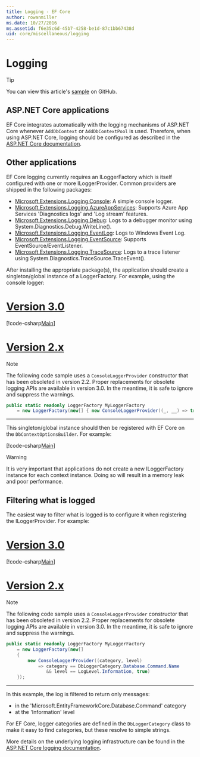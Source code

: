 ```yaml
---
title: Logging - EF Core
author: rowanmiller
ms.date: 10/27/2016
ms.assetid: f6e35c6d-45b7-4258-be1d-87c1bb67438d
uid: core/miscellaneous/logging
---
```

# Logging

> [!TIP]  
> You can view this article's [sample](https://github.com/aspnet/EntityFramework.Docs/tree/master/samples/core/Miscellaneous/Logging) on GitHub.

## ASP.NET Core applications

EF Core integrates automatically with the logging mechanisms of ASP.NET Core whenever `AddDbContext` or `AddDbContextPool` is used. Therefore, when using ASP.NET Core, logging should be configured as described in the [ASP.NET Core documentation](https://docs.microsoft.com/aspnet/core/fundamentals/logging?tabs=aspnetcore2x).

## Other applications

EF Core logging currently requires an ILoggerFactory which is itself configured with one or more ILoggerProvider. Common providers are shipped in the following packages:

* [Microsoft.Extensions.Logging.Console](https://www.nuget.org/packages/Microsoft.Extensions.Logging.Console/): A simple console logger.
* [Microsoft.Extensions.Logging.AzureAppServices](https://www.nuget.org/packages/Microsoft.Extensions.Logging.AzureAppServices/): Supports Azure App Services 'Diagnostics logs' and 'Log stream' features.
* [Microsoft.Extensions.Logging.Debug](https://www.nuget.org/packages/Microsoft.Extensions.Logging.Debug/): Logs to a debugger monitor using System.Diagnostics.Debug.WriteLine().
* [Microsoft.Extensions.Logging.EventLog](https://www.nuget.org/packages/Microsoft.Extensions.Logging.EventLog/): Logs to Windows Event Log.
* [Microsoft.Extensions.Logging.EventSource](https://www.nuget.org/packages/Microsoft.Extensions.Logging.EventSource/): Supports EventSource/EventListener.
* [Microsoft.Extensions.Logging.TraceSource](https://www.nuget.org/packages/Microsoft.Extensions.Logging.TraceSource/): Logs to a trace listener using System.Diagnostics.TraceSource.TraceEvent().

After installing the appropriate package(s), the application should create a singleton/global instance of a LoggerFactory. For example, using the console logger:

# [Version 3.0](#tab/3.0)

[!code-csharp[Main](../../../samples/core/Miscellaneous/Logging/Logging/BloggingContext.cs#DefineLoggerFactory)]

# [Version 2.x](#tab/2.x)

> [!NOTE]
> The following code sample uses a `ConsoleLoggerProvider` constructor that has been obsoleted in version 2.2. Proper replacements for obsolete logging APIs are available in version 3.0. In the meantime, it is safe to ignore and suppress the warnings.

``` csharp
public static readonly LoggerFactory MyLoggerFactory
    = new LoggerFactory(new[] { new ConsoleLoggerProvider((_, __) => true, true) });
```

***

This singleton/global instance should then be registered with EF Core on the `DbContextOptionsBuilder`. For example:

[!code-csharp[Main](../../../samples/core/Miscellaneous/Logging/Logging/BloggingContext.cs#RegisterLoggerFactory)]

> [!WARNING]
> It is very important that applications do not create a new ILoggerFactory instance for each context instance. Doing so will result in a memory leak and poor performance.

## Filtering what is logged

The easiest way to filter what is logged is to configure it when registering the ILoggerProvider. For example:

# [Version 3.0](#tab/3.0)

[!code-csharp[Main](../../../samples/core/Miscellaneous/Logging/Logging/BloggingContextWithFiltering.cs#DefineLoggerFactory)]

# [Version 2.x](#tab/2.x)

> [!NOTE]
> The following code sample uses a `ConsoleLoggerProvider` constructor that has been obsoleted in version 2.2. Proper replacements for obsolete logging APIs are available in version 3.0. In the meantime, it is safe to ignore and suppress the warnings.

``` csharp
public static readonly LoggerFactory MyLoggerFactory
    = new LoggerFactory(new[]
    {
        new ConsoleLoggerProvider((category, level)
            => category == DbLoggerCategory.Database.Command.Name
               && level == LogLevel.Information, true)
    });
```

***

In this example, the log is filtered to return only messages:
 * in the 'Microsoft.EntityFrameworkCore.Database.Command' category
 * at the 'Information' level

For EF Core, logger categories are defined in the `DbLoggerCategory` class to make it easy to find categories, but these resolve to simple strings.

More details on the underlying logging infrastructure can be found in the [ASP.NET Core logging documentation](https://docs.microsoft.com/aspnet/core/fundamentals/logging?tabs=aspnetcore2x).
